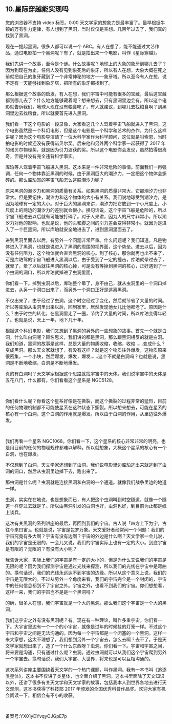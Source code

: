 ## 10.星际穿越能实现吗
  




您的浏览器不支持 video 标签。0:00
天文学家的想象力是最丰富了。最早根据牛顿的万有引力定律，有人想到了黑洞，当时仅仅是空想。几百年过去了，我们真的找到了黑洞。


现在一提起黑洞，很多人都可以说一个 ABC。有人在想了，能不能通过文艺作品，通过电影拍一个黑洞呢？有了，就是拍出来一个电影，叫作《星际穿越》。


我们先讲一个故事，至今是个谜。什么故事呢？地球上的大象的象牙到哪儿去了？因为到现在为止，任何人没有见到象死后的象牙，所以有人在想，大象大概在死之前就把自己的象牙藏到了一个非常神秘的地方——象牙塔。所以至今有人在想，说不定有一天能够找到象牙塔，把所有的象牙都找到了。


那么根据这个故事的启发，有人在想，我们宇宙中可能有很多的宝藏，最后这宝藏都到哪儿去了？什么地方能够藏着呢？想来想去，只有黑洞里边会有。所以这个电影就告诉我们，地球人现在没有粮食吃了，有人就建议，到哪儿去找粮食啊？到黑洞里边去找粮食，所以就要首先进入黑洞。


我们看一下这个电影的一段录像，大家看这几个人驾着宇宙飞船就进入了黑洞。这个电影虽然是一个科幻电影，但是这个电影是一个科学和艺术的杰作，为什么这样讲呢？因为这个电影导演请了一位大科学家作为科学顾问，这位就是叫索恩，当时拍电影的时候还没有获得诺贝尔奖。后来他和另外两个科学家一起获得了 2017 年的诺贝尔物理奖，就是因为引力波获的奖。所以这个电影你会发现，虽然拍得很离奇，但是并没有完全违背科学事实。


库珀等人驾着宇宙飞船进入黑洞。这本来是一件非常危险的事情。前面我们一再强调，任何一个物体靠近黑洞的时候，由于黑洞巨大的潮汐力，一定把这个物体会撕碎的。那么库珀驾的宇宙飞船怎么逃脱潮汐力呢？


原来黑洞的潮汐力和黑洞的质量有关系。如果黑洞的质量非常大，它那潮汐力也非常大。但是要记住，潮汐力和这个物体的大小有关系。我们说地球受到潮汐力，是因为地球有一定的大小。对于巨大的黑洞来讲，潮汐力把它放到一个小尺度上，小尺度上的两边的潮汐力的差别就会很小。换句话说，这个宇宙飞船是危险的，所以宇宙飞船进去以后就有可能被打碎了。对于人来讲，因为人的尺寸非常小，所以潮汐力对他的影响，也就是说，他的头和脚之间的引力差会变得非常小。就因为是进入了一个巨黑洞，所以库珀就安全地进去了，进到黑洞里面去了。


进到黑洞里面去以后，有另外一个问题非常严重。什么问题呢？我们知道，凡是物体进入了黑洞，也就是说进入了黑洞的周围的视界面，这个势垒。进去以后，因为没有任何阻力，这个物体就会直奔黑洞的核心。到了核心，那你就再也出不来了，可是库珀驾的宇宙飞船进入黑洞以后，由于受到了一定的撞击，库珀就晕过去了，就晕了，晕了以后就往黑洞的核心掉，可是没有等掉到黑洞的核心，正好遇到了一个虫洞的洞口，所以库珀就掉进了虫洞里面，


你们看一下。掉到虫洞以后，库珀整个晕了，身不由己，就从虫洞里的一个洞口掉进去，从另一个洞口出来了，而另外一个洞口正好是逃离黑洞。


不仅出来了，由于经过了虫洞，这个时空经过了变化，然后就节省了大量的时间。所以等库珀从虫洞里出来以后，回到家里，居然发现他女儿比他都老了。原因是什么？由于时空的转化，在黑洞里走了一圈，节约了大量的时间，所以库珀变得年轻了。也就是说，天上一年，地下几十年。


根据这个科幻电影，我们又想到了黑洞的另外的一些想象的故事。首先一个就是白洞，什么叫白洞呢？顾名思义，我们讲的都是黑洞，那么跟黑洞相反的就是白洞。我们知道，黑洞的故事是这样，总是大量的物质收缩，收缩，收缩……变成什么？变成黑洞。那么天文家就想了，有没有这样？就是这个物质往外爆发，这物质原来很密集，一个小块，然后爆发，爆发，爆发……这个不就是白洞吗？也就是说，黑洞是不断地收缩，白洞是不断地爆发。


真的有白洞吗？天文学家根据这个思路就找宇宙中的天体。我们说宇宙中的天体是五花八门，什么都有。你们看看这个星系是 NGC5128。


 


你们看什么呢？你看这个星系好像是在撕裂，而这个撕裂的过程非常的猛烈，目前的任何物理机制都不可能使星系在这种状态下撕裂。所以想来想去，可能在星系的核心有一个白洞，这个白洞的作用就是爆发。所以由于白洞的作用，从里边往外爆发。


 


我们再看一个星系 NGC1068。你们看一下，这个星系的核心非常非常的明亮，也是用目前的任何的物理规律都难以解释。所以就想象，大概这个星系的核心有一个白洞，也在爆发。


不仅想到了白洞，天文学家还想到了虫洞。我们说电影里边库珀逃出来就逃到了虫洞的洞口，然后从虫洞里边掉下去，跑出来了。


那虫洞是什么呢？虫洞就是连接黑洞和白洞的一个通道。就像我们战争里边的地道一样。


虫洞，实实在在地说，也是想象而已，有人把这个虫洞叫到时空隧道，就像一个隧道一样穿过去就是了。所以由黑洞引发的白洞也好，虫洞也好，到目前为止都是纸上谈兵。


这次有关黑洞的系列讲座的最后，再回到我们的宇宙。古人说「四方上下为宇，古往今来曰宙」。也就是说，宇宙是包罗万象。天文爱好者经常问一个问题：我们的宇宙究竟有多大啊？宇宙有没有边啊？宇宙的外边是什么啊？天文学家一会儿说，我们的宇宙是无限的，一会儿又说，我们的宇宙实际上也有一定的大小。到底宇宙是有限的？无限的？有没有大小呢？


我告诉大家，实际上我们的宇宙是有一定的大小的，但是为什么又说我们的宇宙是无限的呢？因为我们探测宇宙是通过光线来探测，所以我们的光线在宇宙中是弯曲的。换句话说，我们的光线永远达不到宇宙的边缘。所以从这个意义上说，我们的宇宙是无限大的。不过从另外一个角度来看，我们的宇宙完全是一个封闭的，宇宙中的任何信息都到不了宇宙之外。宇宙之外，也看不到我们的宇宙。你们想想看，这样一来，我们的宇宙岂不是是一个黑洞吗？


的确，很多人在想，我们宇宙就是一个大的黑洞。那么我们这个宇宙是一个大的黑洞，


我们这宇宙之外有没有黑洞呢？有。现在有一种理论，叫作多重宇宙。你们看一下。大宇宙里边有一个一个的小宇宙，就像是过年的时候挂的灯笼一样。不过这个宇宙和宇宙之间是无法沟通的。因为每一个宇宙都是一个闭塞的一个黑洞。这样一来大家想，这太不理想了，我们想到另外一个宇宙去，怎么去啊？去不了。于是天文学家就想出来了，造了一个什么东西呀？虫洞。你们看一下。宇宙和宇宙之间，将来要是沟通，只有通过什么呢？虫洞。通过虫洞就可以从我们这个宇宙爬到另外一个宇宙去。换句话说，我们大宇宙、大世界，将来也是可以互相沟通的。


这次系列讲座主要围绕着天文学的一个热门课题，叫作黑洞。我有一本书叫《追逐类星体》，这本书不仅讲了类星体，也全面介绍了黑洞。这本书里面除了天文知识以外，还讲了很多有关天文学和天文学家的故事，包括我本人到世界各地去进行天文观测。这本书获得了科技部 2017 年颁发的全国优秀科普作品奖。欢迎大家有机会阅读一下，相信会有不小的收获。


 


备案号:YX01yDYvqyOJGpE7p

